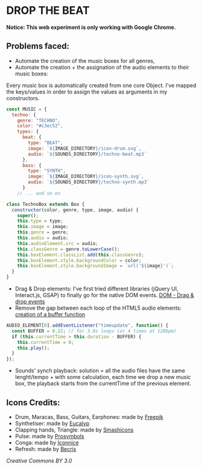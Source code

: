 # DROP THE BEAT

**Notice: This web experiment is only working with Google Chrome.**

## Problems faced:

- Automate the creation of the music boxes for all genres,
- Automate the creation + the assignation of the audio elements to their music boxes:

Every music box is automatically created from one core Object.
I've mapped the keys/values in order to assign the values as arguments in my constructors.

```javascript
const MUSIC = {
  techno: {
    genre: "TECHNO",
    color: "#c3ec52",
    types: {
      beat: {
        type: "BEAT",
        image: `${IMAGE_DIRECTORY}/icon-drum.svg`,
        audio: `${SOUNDS_DIRECTORY}/techno-beat.mp3`
      },
      bass: {
        type: "SYNTH",
        image: `${IMAGE_DIRECTORY}/icon-synth.svg`,
        audio: `${SOUNDS_DIRECTORY}/techno-synth.mp3`
      }
    // ... and so on
```

```javascript
class TechnoBox extends Box {
  constructor(color, genre, type, image, audio) {
    super();
    this.type = type;
    this.image = image;
    this.genre = genre;
    this.audio = audio;
    this.audioElement.src = audio;
    this.classGenre = genre.toLowerCase();
    this.boxElement.classList.add(this.classGenre);
    this.boxElement.style.backgroundColor = color;
    this.boxElement.style.backgroundImage = `url('${image}')`;
  }
}
```

- Drag & Drop elements: I've first tried different libraries (jQuery UI, Interact.js, GSAP) to finally go for the native DOM events. [DOM - Drag & drop events](https://developer.mozilla.org/en-US/docs/Web/API/Document#Drag_drop_events)
- Remove the gap between each loop of the HTML5 audio elements: [creation of a buffer function](https://stackoverflow.com/a/36720740)

```javascript
AUDIO_ELEMENT[0].addEventListener("timeupdate", function() {
  const BUFFER = 0.22; // for 3.8s loops (or 4 times at 128bpm)
  if (this.currentTime > this.duration - BUFFER) {
    this.currentTime = 0;
    this.play();
  }
});
```

- Sounds' synch playback: solution = all the audio files have the same lenght/tempo + with some calculation, each time we drop a new music box, the playback starts from the currentTime of the previous element.

## Icons Credits:

- Drum, Maracas, Bass, Guitars, Earphones: made by [Freepik](https://www.freepik.com/)
- Synthetiser: made by [Eucalyp](https://www.flaticon.com/authors/eucalyp)
- Clapping hands, Triangle: made by [Smashicons](https://www.flaticon.com/authors/smashicons)
- Pulse: made by [Prosymbols](https://www.flaticon.com/authors/prosymbols)
- Conga: made by [Iconnice](https://www.flaticon.com/authors/iconnice)
- Refresh: made by [Becris](https://www.flaticon.com/authors/becris)

_Creative Commons BY 3.0_
